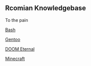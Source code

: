 ## Rcomian Knowledgebase

To the pain

[Bash](gentoo/bash.md)

[Gentoo](gentoo/index.md)

[DOOM Eternal](gentoo/doom.md)

[Minecraft](gentoo/minecraft.md)
